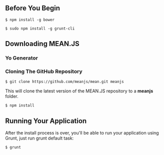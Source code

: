 ## Before You Begin 

```
$ npm install -g bower
```
```
$ sudo npm install -g grunt-cli
```

## Downloading MEAN.JS

### Yo Generator 

### Cloning The GitHub Repository

```
$ git clone https://github.com/meanjs/mean.git meanjs
```
This will clone the latest version of the MEAN.JS repository to a **meanjs** folder.

```
$ npm install
```
## Running Your Application
After the install process is over, you'll be able to run your application using Grunt, just run grunt default task:

```
$ grunt
```
